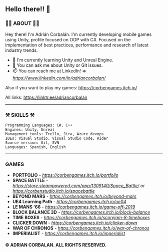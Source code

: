 ## Hello there!! 🤗

### 🐱‍🏍 ABOUT 🐱‍🏍

Hey there! I'm Adrián Corbalán. I'm currently developing mobile games using Unity, profile focused on OOP with C#. Focused on the implementation of best practices, performance and research of latest industry trends.

- 🌱 I'm currently learning Unity and Unreal Engine.
- 🤔 You can ask me about Unity or Git issues.
- 📫 You can reach me at LinkedIn! => *https://www.linkedin.com/in/adriancorbalan/*

Also if you want to play my games: https://corbengames.itch.io/

All links: https://linktr.ee/adriancorbalan

---
	
### ⚒ SKILLS ⚒

	Programming Languages: C#, C++
	Engines: Unity, Unreal
	Management tools: Trello, Jira, Azure devops
	IDEs: Visual Studio, Visual Studio Code, Rider
	Source version: Git, SVN
	Languages: Spanish, English

---

### GAMES

- **PORTFOLIO** - *https://corbengames.itch.io/portfolio*
- **SPACE BATTLE** - *https://store.steampowered.com/app/1309140/Space_Battle/ or https://corbenstudio.itch.io/spacebattle*
- **BEYOND MARS** - *https://corbengames.itch.io/beyond-mars*
- **UE4 Learning Path** - *https://corbengames.itch.io/ue04*
- **LE MANS '66** - *https://corbengames.itch.io/game-off-2019*
- **BLOCK BALANCE 3D** - *https://corbengames.itch.io/block-balance*
- **TIME BOXES** - *https://corbengames.itch.io/scorejam-8-timeboxes*
- **CLICKER DOWN** - *https://corbengames.itch.io/clicker-down*
- **WAR OF CHRONOS** - *https://corbengames.itch.io/war-of-chronos*
- **IMPERIALIST** - *https://corbengames.itch.io/imperialist*

#### © ADRIAN CORBALAN. ALL RIGHTS RESERVED.
